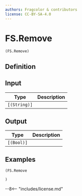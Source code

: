 ```yaml
---
authors: Fragcolor & contributors
license: CC-BY-SA-4.0
---
```



# FS.Remove

```clojure
(FS.Remove)
```


## Definition




## Input

| Type | Description |
|------|-------------|
| `[(String)]` |  |


## Output

| Type | Description |
|------|-------------|
| `[(Bool)]` |  |


## Examples

```clojure
(FS.Remove

)
```


--8<-- "includes/license.md"
